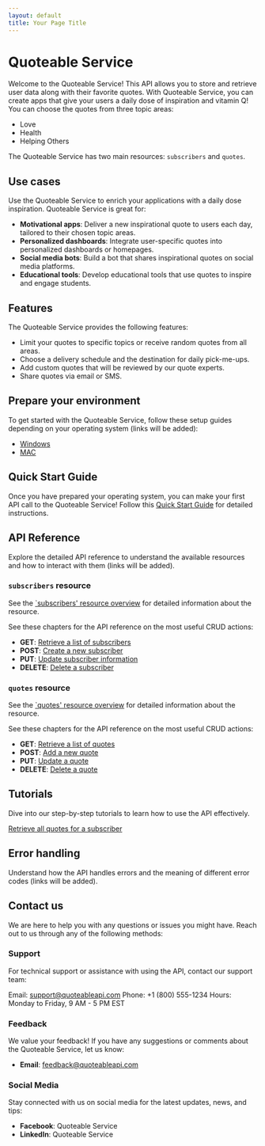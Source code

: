 ```yaml
---
layout: default
title: Your Page Title
---
```


# Quoteable Service

Welcome to the Quoteable Service! This API allows you to store and retrieve user data along with their favorite quotes.
With Quoteable Service, you can create apps that give your users a daily dose of inspiration and vitamin Q!
You can choose the quotes from three topic areas:

* Love
* Health
* Helping Others

The Quoteable Service has two main resources: `subscribers` and `quotes`.

## Use cases

Use the Quoteable Service to enrich your applications with a daily dose inspiration. Quoteable Service is great for:

* **Motivational apps**: Deliver a new inspirational quote to users each day, tailored to their chosen topic areas.
* **Personalized dashboards**: Integrate user-specific quotes into personalized dashboards or homepages.
* **Social media bots**: Build a bot that shares inspirational quotes on social media platforms.
* **Educational tools**: Develop educational tools that use quotes to inspire and engage students.

## Features

The Quoteable Service provides the following features:

* Limit your quotes to specific topics or receive random quotes from all areas.
* Choose a delivery schedule and the destination for daily pick-me-ups.
* Add custom quotes that will be reviewed by our quote experts.
* Share quotes via email or SMS.

## Prepare your environment

To get started with the Quoteable Service, follow these setup guides depending on your operating system (links will be added):

* [Windows](tutorials/prepare-windows.md)
* [MAC](tutorials/prepare-mac.md)

## Quick Start Guide

Once you have prepared your operating system, you can make your first API call to the Quoteable Service! Follow this [Quick Start Guide](tutorials/quick-start-guide.md) for detailed instructions.

## API Reference

Explore the detailed API reference to understand the available resources and how to interact with them (links will be added).

### `subscribers` resource

See the [`subscribers' resource overview](api/subscribers.md) for detailed information about the resource.

See these chapters for the API reference on the most useful CRUD actions:

* **GET**: [Retrieve a list of subscribers](api/subscribers-get-all-subscribers.md)
* **POST**: [Create a new subscriber](api/subscribers-add-subscriber.md)
* **PUT**: [Update subscriber information](api/subscribers-update-subscriber.md)
* **DELETE**: [Delete a subscriber](api/subscribers-delete-subscriber.md)

### `quotes` resource

See the [`quotes' resource overview](api/quotes.md) for detailed information about the resource.

See these chapters for the API reference on the most useful CRUD actions:

* **GET**: [Retrieve a list of quotes](api/quotes-get-all-quotes.md)
* **POST**: [Add a new quote](api/quotes-add-quote.md)
* **PUT**: [Update a quote](api/quotes-update-quote.md)
* **DELETE**: [Delete a quote](api/quotes-delete-quote-by-id.md)

## Tutorials

Dive into our step-by-step tutorials to learn how to use the API effectively.

[Retrieve all quotes for a subscriber](tutorials/all-quotes-for-subscriber.md)

## Error handling

Understand how the API handles errors and the meaning of different error codes (links will be added).

## Contact us

We are here to help you with any questions or issues you might have. Reach out to us through any of the following methods:

### Support

For technical support or assistance with using the API, contact our support team:

Email: <support@quoteableapi.com>
Phone: +1 (800) 555-1234
Hours: Monday to Friday, 9 AM - 5 PM EST

### Feedback

We value your feedback! If you have any suggestions or comments about the Quoteable Service, let us know:

* **Email**: <feedback@quoteableapi.com>

### Social Media

Stay connected with us on social media for the latest updates, news, and tips:

* **Facebook**: Quoteable Service
* **LinkedIn**: Quoteable Service
